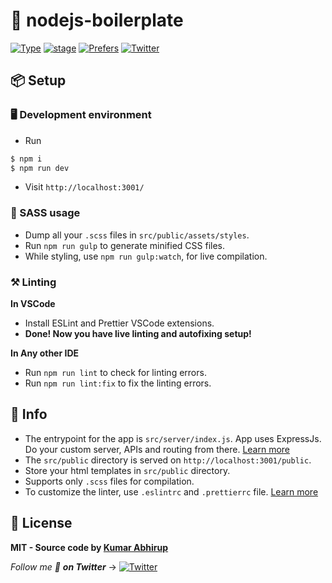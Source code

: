 # 🍛 nodejs-boilerplate
[![Type](https://img.shields.io/badge/type-boilerplate-yellow.svg?style=flat-square)](https://github.com/KumarAbhirup/nodejs-boilerplate)
[![stage](https://img.shields.io/badge/stage-Testing%20%F0%9F%94%A5-000000.svg?style=flat-square)](https://github.com/KumarAbhirup/nodejs-boilerplate)
[![Prefers](https://img.shields.io/badge/prefers-Downloading%20ZIP%20file-blue.svg?style=flat-square)](https://github.com/KumarAbhirup/nodejs-boilerplate)
[![Twitter](https://img.shields.io/twitter/follow/kumar_abhirup.svg?style=social&label=@kumar_abhirup)](https://twitter.com/kumar_abhirup/)

## 📦 Setup
###  🖥️ Development environment
- Run
```bash
$ npm i
$ npm run dev
```
- Visit `http://localhost:3001/`

### 🎷 SASS usage
- Dump all your `.scss` files in `src/public/assets/styles`.
- Run `npm run gulp` to generate minified CSS files.
- While styling, use `npm run gulp:watch`, for live compilation.

### ⚒️ Linting
**In VSCode**
- Install ESLint and Prettier VSCode extensions.
- **Done! Now you have live linting and autofixing setup!**

**In Any other IDE**
- Run `npm run lint` to check for linting errors.
- Run `npm run lint:fix` to fix the linting errors.

## 🦄 Info
- The entrypoint for the app is `src/server/index.js`. App uses ExpressJs. Do your custom server, APIs and routing from there. [Learn more](https://expressjs.com)
- The `src/public` directory is served on `http://localhost:3001/public`.
- Store your html templates in `src/public` directory.
- Supports only `.scss` files for compilation.
- To customize the linter, use `.eslintrc` and `.prettierrc` file. [Learn more](https://eslint.org)

## 📝 License
**MIT - Source code by [Kumar Abhirup](https://kumar.now.sh)**

_Follow me 👋 **on Twitter**_ →   [![Twitter](https://img.shields.io/twitter/follow/kumar_abhirup.svg?style=social&label=@kumar_abhirup)](https://twitter.com/kumar_abhirup/)
